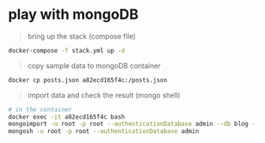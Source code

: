 # play with mongoDB

> bring up the stack (compose file)

```bash
docker-compose -f stack.yml up -d
```

> copy sample data to mongoDB container

```bash
docker cp posts.json a82ecd165f4c:/posts.json
```

> import data and check the result (mongo shell)

```bash
# in the container
docker exec -it a82ecd165f4c bash
mongoimport -u root -p root --authenticationDatabase admin --db blog --collection posts --file posts.json --jsonArray
mongosh -u root -p root --authenticationDatabase admin
```
